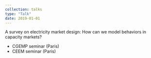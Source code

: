 ```yaml
---
collection: talks
type: "Talk"
date: 2019-01-01
---
```


A survey on electricity market design: How can we model behaviors in capacity markets?

  * CGEMP seminar (Paris)
  * CEEM seminar (Paris)
